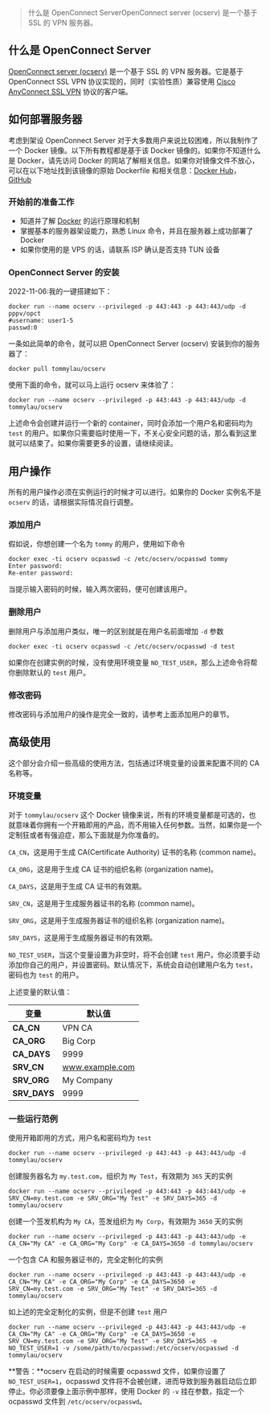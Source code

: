 > 什么是 OpenConnect ServerOpenConnect server (ocserv) 是一个基于 SSL 的 VPN 服务器。

[](#什么是-OpenConnect-Server "什么是 OpenConnect Server")什么是 OpenConnect Server
--------------------------------------------------------------------------

[OpenConnect server (ocserv)](https://www.infradead.org/ocserv/) 是一个基于 SSL 的 VPN 服务器。它是基于 OpenConnect SSL VPN 协议实现的，同时（实验性质）兼容使用 [Cisco AnyConnect SSL VPN](https://www.cisco.com/c/en/us/support/security/anyconnect-vpn-client/tsd-products-support-series-home.html) 协议的客户端。

[](#如何部署服务器 "如何部署服务器")如何部署服务器
-----------------------------

考虑到架设 OpenConnect Server 对于大多数用户来说比较困难，所以我制作了一个 Docker 镜像。以下所有教程都是基于该 Docker 镜像的。如果你不知道什么是 Docker，请先访问 Docker 的网站了解相关信息。如果你对镜像文件不放心，可以在以下地址找到该镜像的原始 Dockerfile 和相关信息：[Docker Hub](https://registry.hub.docker.com/u/tommylau/ocserv/)，[GitHub](https://github.com/TommyLau/docker-ocserv)

### [](#开始前的准备工作 "开始前的准备工作")开始前的准备工作

*   知道并了解 [Docker](https://www.docker.com/) 的运行原理和机制
*   掌握基本的服务器架设能力，熟悉 Linux 命令，并且在服务器上成功部署了 Docker
*   如果你使用的是 VPS 的话，请联系 ISP 确认是否支持 TUN 设备

### [](#OpenConnect-Server-的安装 "OpenConnect Server 的安装")OpenConnect Server 的安装

2022-11-06:我的一键搭建如下：

```
docker run --name ocserv --privileged -p 443:443 -p 443:443/udp -d pppv/opct
#username: user1-5
passwd:0
```

一条如此简单的命令，就可以把 OpenConnect Server (ocserv) 安装到你的服务器了：

```
docker pull tommylau/ocserv
```

使用下面的命令，就可以马上运行 ocserv 来体验了：

```
docker run --name ocserv --privileged -p 443:443 -p 443:443/udp -d tommylau/ocserv
```

上述命令会创建并运行一个新的 container，同时会添加一个用户名和密码均为 `test` 的用户。如果你只需要临时使用一下，不关心安全问题的话，那么看到这里就可以结束了。如果你需要更多的设置，请继续阅读。

[](#用户操作 "用户操作")用户操作
--------------------

所有的用户操作必须在实例运行的时候才可以进行。如果你的 Docker 实例名不是 `ocserv` 的话，请根据实际情况自行调整。

### [](#添加用户 "添加用户")添加用户

假如说，你想创建一个名为 `tommy` 的用户，使用如下命令

```
docker exec -ti ocserv ocpasswd -c /etc/ocserv/ocpasswd tommy
Enter password:
Re-enter password:
```

当提示输入密码的时候，输入两次密码，便可创建该用户。

### [](#删除用户 "删除用户")删除用户

删除用户与添加用户类似，唯一的区别就是在用户名前面增加 `-d` 参数

```
docker exec -ti ocserv ocpasswd -c /etc/ocserv/ocpasswd -d test
```

如果你在创建实例的时候，没有使用环境变量 `NO_TEST_USER`，那么上述命令将帮你删除默认的 `test` 用户。

### [](#修改密码 "修改密码")修改密码

修改密码与添加用户的操作是完全一致的，请参考上面添加用户的章节。

[](#高级使用 "高级使用")高级使用
--------------------

这个部分会介绍一些高级的使用方法，包括通过环境变量的设置来配置不同的 CA 名称等。

### [](#环境变量 "环境变量")环境变量

对于 `tommylau/ocserv` 这个 Docker 镜像来说，所有的环境变量都是可选的，也就意味着你拥有一个开箱即用的产品，而不用输入任何参数。当然，如果你是一个定制狂或者有强迫症，那么下面就是为你准备的。

`CA_CN`，这是用于生成 CA(Certificate Authority) 证书的名称 (common name)。

`CA_ORG`，这是用于生成 CA 证书的组织名称 (organization name)。

`CA_DAYS`，这是用于生成 CA 证书的有效期。

`SRV_CN`，这是用于生成服务器证书的名称 (common name)。

`SRV_ORG`，这是用于生成服务器证书的组织名称 (organization name)。

`SRV_DAYS`，这是用于生成服务器证书的有效期。

`NO_TEST_USER`，当这个变量设置为非空时，将不会创建 `test` 用户。你必须要手动添加你自己的用户，并设置密码。默认情况下，系统会自动创建用户名为 `test`，密码也为 `test` 的用户。

上述变量的默认值：

<table><thead><tr><th>变量</th><th>默认值</th></tr></thead><tbody><tr><td><strong>CA_CN</strong></td><td>VPN CA</td></tr><tr><td><strong>CA_ORG</strong></td><td>Big Corp</td></tr><tr><td><strong>CA_DAYS</strong></td><td>9999</td></tr><tr><td><strong>SRV_CN</strong></td><td><a target="_blank" rel="noopener" href="http://www.example.com/">www.example.com</a></td></tr><tr><td><strong>SRV_ORG</strong></td><td>My Company</td></tr><tr><td><strong>SRV_DAYS</strong></td><td>9999</td></tr></tbody></table>

### [](#一些运行范例 "一些运行范例")一些运行范例

使用开箱即用的方式，用户名和密码均为 `test`

```
docker run --name ocserv --privileged -p 443:443 -p 443:443/udp -d tommylau/ocserv
```

创建服务器名为 `my.test.com`，组织为 `My Test`，有效期为 `365` 天的实例

```
docker run --name ocserv --privileged -p 443:443 -p 443:443/udp -e SRV_CN=my.test.com -e SRV_ORG="My Test" -e SRV_DAYS=365 -d tommylau/ocserv
```

创建一个签发机构为 `My CA`，签发组织为 `My Corp`，有效期为 `3650` 天的实例

```
docker run --name ocserv --privileged -p 443:443 -p 443:443/udp -e CA_CN="My CA" -e CA_ORG="My Corp" -e CA_DAYS=3650 -d tommylau/ocserv
```

一个包含 CA 和服务器证书的，完全定制化的实例

```
docker run --name ocserv --privileged -p 443:443 -p 443:443/udp -e CA_CN="My CA" -e CA_ORG="My Corp" -e CA_DAYS=3650 -e SRV_CN=my.test.com -e SRV_ORG="My Test" -e SRV_DAYS=365 -d tommylau/ocserv
```

如上述的完全定制化的实例，但是不创建 `test` 用户

```
docker run --name ocserv --privileged -p 443:443 -p 443:443/udp -e CA_CN="My CA" -e CA_ORG="My Corp" -e CA_DAYS=3650 -e SRV_CN=my.test.com -e SRV_ORG="My Test" -e SRV_DAYS=365 -e NO_TEST_USER=1 -v /some/path/to/ocpasswd:/etc/ocserv/ocpasswd -d tommylau/ocserv
```

**警告：**ocserv 在启动的时候需要 ocpasswd 文件，如果你设置了 `NO_TEST_USER=1`，ocpasswd 文件将不会被创建，进而导致到服务器启动后立即停止。你必须要像上面示例中那样，使用 Docker 的 `-v` 挂在参数，指定一个 ocpasswd 文件到 `/etc/ocserv/ocpasswd`。
